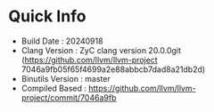 # Quick Info
* Build Date : 20240918
* Clang Version : ZyC clang version 20.0.0git (https://github.com/llvm/llvm-project 7046a9fb05f65f4699a2e88abbcb7dad8a21db2d)
* Binutils Version : master
* Compiled Based : https://github.com/llvm/llvm-project/commit/7046a9fb

